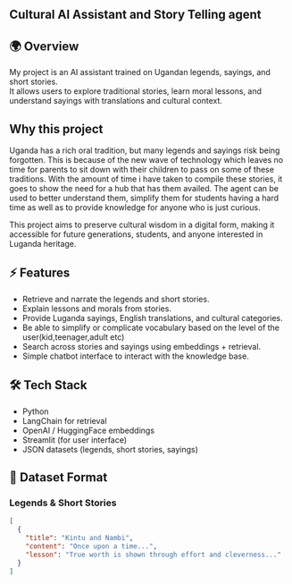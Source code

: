 ## Cultural AI Assistant and Story Telling agent

## 🌍 Overview  
My project is an AI assistant trained on Ugandan legends, sayings, and short stories.  
It allows users to explore traditional stories, learn moral lessons, and understand sayings with translations and cultural context.  

## Why this project  
Uganda has a rich oral tradition, but many legends and sayings risk being forgotten. This is because of the new wave of technology which leaves no time for parents to sit down with their children to pass on some of these traditions. With the amount of time i have taken to compile these stories, it goes to show the need for a hub that has them availed. The agent can be used to better understand them, simplify them for students having a hard time as well as to provide knowledge for anyone who is just curious.

This project aims to preserve cultural wisdom in a digital form, making it accessible for future generations, students, and anyone interested in Luganda heritage.  

## ⚡ Features  
- Retrieve and narrate the legends and short stories.  
- Explain lessons and morals from stories.  
- Provide Luganda sayings, English translations, and cultural categories.
- Be able to simplify or complicate vocabulary based on the level of the user(kid,teenager,adult etc)   
- Search across stories and sayings using embeddings + retrieval.  
- Simple chatbot interface to interact with the knowledge base.  

## 🛠️ Tech Stack  
- Python
- LangChain for retrieval  
- OpenAI / HuggingFace embeddings  
- Streamlit (for user interface)  
- JSON datasets (legends, short stories, sayings)  

## 📂 Dataset Format  

### Legends & Short Stories  
```json
[
  {
    "title": "Kintu and Nambi",
    "content": "Once upon a time...",
    "lesson": "True worth is shown through effort and cleverness..."
  }
]
